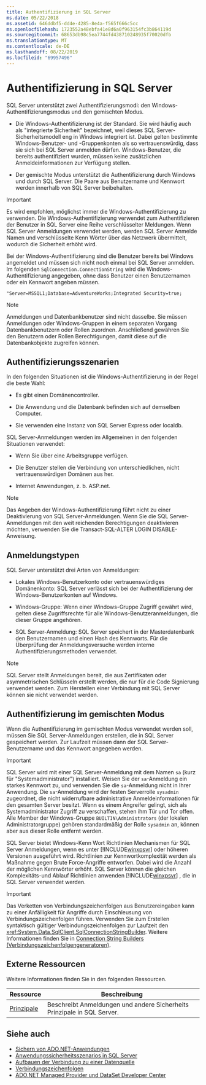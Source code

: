```yaml
---
title: Authentifizierung in SQL Server
ms.date: 05/22/2018
ms.assetid: 646ddbf5-dd4e-4285-8e4a-f565f666c5cc
ms.openlocfilehash: 1723552a48ebfa41e8d6a0f963154fc3b864119d
ms.sourcegitcommit: 68653db98c5ea7744fd438710248935f70020dfb
ms.translationtype: MT
ms.contentlocale: de-DE
ms.lasthandoff: 08/22/2019
ms.locfileid: "69957496"
---
```

# <a name="authentication-in-sql-server"></a>Authentifizierung in SQL Server
SQL Server unterstützt zwei Authentifizierungsmodi: den Windows-Authentifizierungsmodus und den gemischten Modus.  
  
- Die Windows-Authentifizierung ist der Standard. Sie wird häufig auch als "integrierte Sicherheit" bezeichnet, weil dieses SQL Server-Sicherheitsmodell eng in Windows integriert ist. Dabei gelten bestimmte Windows-Benutzer- und -Gruppenkonten als so vertrauenswürdig, dass sie sich bei SQL Server anmelden dürfen. Windows-Benutzer, die bereits authentifiziert wurden, müssen keine zusätzlichen Anmeldeinformationen zur Verfügung stellen.  
  
- Der gemischte Modus unterstützt die Authentifizierung durch Windows und durch SQL Server. Die Paare aus Benutzername und Kennwort werden innerhalb von SQL Server beibehalten.  
  
> [!IMPORTANT]
> Es wird empfohlen, möglichst immer die Windows-Authentifizierung zu verwenden. Die Windows-Authentifizierung verwendet zum Authentifizieren der Benutzer in SQL Server eine Reihe verschlüsselter Meldungen. Wenn SQL Server Anmeldungen verwendet werden, werden SQL Server Anmelde Namen und verschlüsselte Kenn Wörter über das Netzwerk übermittelt, wodurch die Sicherheit erhöht wird.  
  
 Bei der Windows-Authentifizierung sind die Benutzer bereits bei Windows angemeldet und müssen sich nicht noch einmal bei SQL Server anmelden. Im folgenden `SqlConnection.ConnectionString` wird die Windows-Authentifizierung angegeben, ohne dass Benutzer einen Benutzernamen oder ein Kennwort angeben müssen.  
  
```  
"Server=MSSQL1;Database=AdventureWorks;Integrated Security=true;  
```  
  
> [!NOTE]
> Anmeldungen und Datenbankbenutzer sind nicht dasselbe. Sie müssen Anmeldungen oder Windows-Gruppen in einem separaten Vorgang Datenbankbenutzern oder Rollen zuordnen. Anschließend gewähren Sie den Benutzern oder Rollen Berechtigungen, damit diese auf die Datenbankobjekte zugreifen können.  
  
## <a name="authentication-scenarios"></a>Authentifizierungsszenarien  
 In den folgenden Situationen ist die Windows-Authentifizierung in der Regel die beste Wahl:  
  
- Es gibt einen Domänencontroller.  
  
- Die Anwendung und die Datenbank befinden sich auf demselben Computer.  
  
- Sie verwenden eine Instanz von SQL Server Express oder localdb.  
  
 SQL Server-Anmeldungen werden im Allgemeinen in den folgenden Situationen verwendet:  
  
- Wenn Sie über eine Arbeitsgruppe verfügen.  
  
- Die Benutzer stellen die Verbindung von unterschiedlichen, nicht vertrauenswürdigen Domänen aus her.  
  
- Internet Anwendungen, z. b. ASP.net.  
  
> [!NOTE]
> Das Angeben der Windows-Authentifizierung führt nicht zu einer Deaktivierung von SQL Server-Anmeldungen. Wenn Sie die SQL Server-Anmeldungen mit den weit reichenden Berechtigungen deaktivieren möchten, verwenden Sie die Transact-SQL-ALTER LOGIN DISABLE-Anweisung.  
  
## <a name="login-types"></a>Anmeldungstypen  
 SQL Server unterstützt drei Arten von Anmeldungen:  
  
- Lokales Windows-Benutzerkonto oder vertrauenswürdiges Domänenkonto: SQL Server verlässt sich bei der Authentifizierung der Windows-Benutzerkonten auf Windows.  
  
- Windows-Gruppe: Wenn einer Windows-Gruppe Zugriff gewährt wird, gelten diese Zugriffsrechte für alle Windows-Benutzeranmeldungen, die dieser Gruppe angehören.  
  
- SQL Server-Anmeldung: SQL Server speichert in der Masterdatenbank den Benutzernamen und einen Hash des Kennworts. Für die Überprüfung der Anmeldungsversuche werden interne Authentifizierungsmethoden verwendet.  
  
> [!NOTE]
> SQL Server stellt Anmeldungen bereit, die aus Zertifikaten oder asymmetrischen Schlüsseln erstellt werden, die nur für die Code Signierung verwendet werden. Zum Herstellen einer Verbindung mit SQL Server können sie nicht verwendet werden.  
  
## <a name="mixed-mode-authentication"></a>Authentifizierung im gemischten Modus  
 Wenn die Authentifizierung im gemischten Modus verwendet werden soll, müssen Sie SQL Server-Anmeldungen erstellen, die in SQL Server gespeichert werden. Zur Laufzeit müssen dann der SQL Server-Benutzername und das Kennwort angegeben werden.  
  
> [!IMPORTANT]
> SQL Server wird mit einer SQL Server-Anmeldung mit dem Namen `sa` (kurz für "Systemadministrator") installiert. Weisen Sie der `sa`-Anmeldung ein starkes Kennwort zu, und verwenden Sie die `sa`-Anmeldung nicht in Ihrer Anwendung. Die `sa`-Anmeldung wird der festen Serverrolle `sysadmin` zugeordnet, die nicht widerrufbare administrative Anmeldeinformationen für den gesamten Server besitzt. Wenn es einem Angreifer gelingt, sich als Systemadministrator Zugriff zu verschaffen, stehen ihm Tür und Tor offen. Alle Member der Windows-Gruppe `BUILTIN\Administrators` (der lokalen Administratorgruppe) gehören standardmäßig der Rolle `sysadmin` an, können aber aus dieser Rolle entfernt werden.  
  
 SQL Server bietet Windows-Kenn Wort Richtlinien Mechanismen für SQL Server Anmeldungen, wenn es unter [!INCLUDE[winxpsvr](../../../../../includes/winxpsvr-md.md)] oder höheren Versionen ausgeführt wird. Richtlinien zur Kennwortkomplexität werden als Maßnahme gegen Brute Force-Angriffe entworfen. Dabei wird die Anzahl der möglichen Kennwörter erhöht. SQL Server können die gleichen Komplexitäts-und Ablauf Richtlinien anwenden [!INCLUDE[winxpsvr](../../../../../includes/winxpsvr-md.md)] , die in SQL Server verwendet werden.  
  
> [!IMPORTANT]
> Das Verketten von Verbindungszeichenfolgen aus Benutzereingaben kann zu einer Anfälligkeit für Angriffe durch Einschleusung von Verbindungszeichenfolgen führen. Verwenden Sie zum Erstellen syntaktisch gültiger Verbindungszeichenfolgen zur Laufzeit den <xref:System.Data.SqlClient.SqlConnectionStringBuilder>. Weitere Informationen finden Sie in [Connection String Builders (Verbindungszeichenfolgengeneratoren)](../../../../../docs/framework/data/adonet/connection-string-builders.md).  
  
## <a name="external-resources"></a>Externe Ressourcen  
 Weitere Informationen finden Sie in den folgenden Ressourcen.  
  
|Ressource|Beschreibung|  
|--------------|-----------------|  
|[Prinzipale](/sql/relational-databases/security/authentication-access/principals-database-engine)|Beschreibt Anmeldungen und andere Sicherheits Prinzipale in SQL Server.|  
  
## <a name="see-also"></a>Siehe auch

- [Sichern von ADO.NET-Anwendungen](../../../../../docs/framework/data/adonet/securing-ado-net-applications.md)
- [Anwendungssicherheitsszenarios in SQL Server](../../../../../docs/framework/data/adonet/sql/application-security-scenarios-in-sql-server.md)
- [Aufbauen der Verbindung zu einer Datenquelle](../../../../../docs/framework/data/adonet/connecting-to-a-data-source.md)
- [Verbindungszeichenfolgen](../../../../../docs/framework/data/adonet/connection-strings.md)
- [ADO.NET Managed Provider und DataSet Developer Center](https://go.microsoft.com/fwlink/?LinkId=217917)
